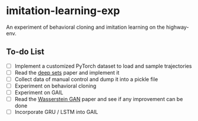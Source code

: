 # imitation-learning-exp

An experiment of behavioral cloning and imitation learning on the highway-env.

## To-do List

- [ ] Implement a customized PyTorch dataset to load and sample trajectories
- [ ] Read the [deep sets](https://arxiv.org/pdf/1703.06114.pdf) paper and implement it
- [ ] Collect data of manual control and dump it into a pickle file
- [ ] Experiment on behavioral cloning
- [ ] Experiment on GAIL
- [ ] Read the [Wasserstein GAN](https://arxiv.org/pdf/1701.07875.pdf) paper and see if any improvement can be done
- [ ] Incorporate GRU / LSTM into GAIL
